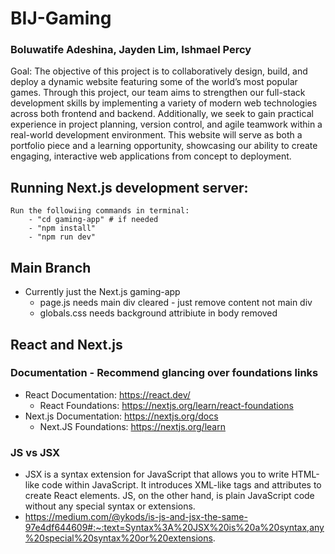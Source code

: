 # BIJ-Gaming  
###  Boluwatife Adeshina, Jayden Lim, Ishmael Percy
Goal: The objective of this project is to collaboratively design, build, and deploy a dynamic website featuring some of the world’s most popular games. Through this project, our team aims to strengthen our full-stack development skills by implementing a variety of modern web technologies across both frontend and backend. Additionally, we seek to gain practical experience in project planning, version control, and agile teamwork within a real-world development environment. This website will serve as both a portfolio piece and a learning opportunity, showcasing our ability to create engaging, interactive web applications from concept to deployment.
## Running Next.js development server: 
    Run the followiing commands in terminal:
        - "cd gaming-app" # if needed
        - "npm install"
        - "npm run dev" 
## Main Branch
- Currently just the Next.js gaming-app
    - page.js needs main div cleared - just remove content not main div
    - globals.css needs background attribiute in body removed   
## React and Next.js
### Documentation - Recommend glancing over foundations links 
- React Documentation: https://react.dev/
    -  React Foundations: https://nextjs.org/learn/react-foundations  
- Next.js Documentation: https://nextjs.org/docs
    - Next.JS Foundations: https://nextjs.org/learn
### JS vs JSX 
- JSX is a syntax extension for JavaScript that allows you to write HTML-like code within JavaScript. It introduces XML-like tags and attributes to create React elements. JS, on the other hand, is plain JavaScript code without any special syntax or extensions.
- https://medium.com/@ykods/is-js-and-jsx-the-same-97e4df644609#:~:text=Syntax%3A%20JSX%20is%20a%20syntax,any%20special%20syntax%20or%20extensions.
     
